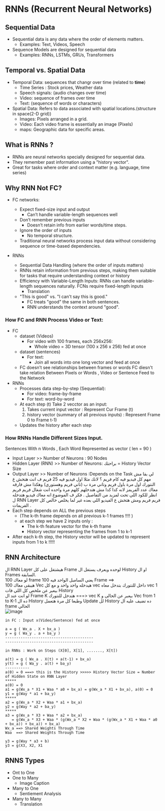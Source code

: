 # RNNs (Recurrent Neural Networks)

## Sequential Data
- Sequential data is any data where the order of elements matters.
  - Examples: Text, Videos, Speech   
- Sequence Models are designed for sequential data
  - Examples: RNNs, LSTMs, GRUs, Transformers

## Temporal vs. Spatial Data
- Temporal Data: sequences that changr over time (related to **time**)
  - Time Series : Stock prices, Weather data
  - Speech signals: (audio changes over time)
  - Video: sequence of frames over time
  - Text:  (sequence of words or characters)
- Spatial Data: Refers to data associated with spatial locations.(structure in space(2-D grid))
  - Images: Pixels arranged in a grid.
  - Video: Each video frame is essentially an image (Pixels)
  - maps: Geographic data for specific areas.

## What is RNNs ? 
- RNNs are neural networks specially designed for sequential data.
- They remember past information using a "history vector".
- Great for tasks where order and context matter (e.g. language, time series)

## Why RNN Not FC?
- FC networks:
  - Expect fixed-size input and output
    - Can’t handle variable-length sequences well 
  - Don’t remember previous inputs
    - Doesn’t retain info from earlier words/time steps. 
  - Ignore the order of inputs
    - No temporal structure. 
  - Traditional neural networks process input data without considering sequence or time-based dependencies.

- RNNs
  - Sequential Data Handling (where the order of inputs matters)
  - RNNs retain information from previous steps, making them suitable for tasks that require understanding context or history
  - Efficiency with Variable-Length Inputs: RNNs can handle variable-length sequences naturally. FCNs require fixed-length inputs
    - Translation  
  - "This is good" vs. "I can't say this is good."
    - FC treats "good" the same in both sentences.
    - RNN understands the context around "good".  

### How FC and RNN Process Video or Text:

- FC
  - dataset (Videos)
    - For video with 100 frames, each 256x256:
      - Whole video = 3D tensor (100 x 256 x 256) fed at once 
  - dataset (sentences)
    - For text:
      - Join all words into one long vector and feed at once
  - FC doesn’t see relationships between frames or words
FC diesn't take relation Between Pixels or Words , Video or Sentence Feed to the Network 
- RNNs
  - Processes data step-by-step (Sequential):
    - For video: frame-by-frame
    - For text: word-by-word
  - At each step (t) Take 2 vecctor as an input:
     1. Takes current input vector : Represent Cur Frame (t) 
     2. history vector (summary of all previous inputs) : Represent Frame 0 to Frame t-1)
  - Updates the history after each step 

### How RNNs Handle Different Sizes Input.
Sentences With n Words , Each Word Represented as vector ( len = 90 )
- Input Layer >> Number of Neurons : 90 Nodes
- Hidden Layer (RNN) >> Number of Neurons:  براحتك = History Vector Size
- Output Layer >> Number of Neurons :Depends on the Task
لي بقا مش مهم كل فيديو فيه كام فريم ؟ لانك مثلا اول فيديو فيه 25 فريم ف انت هتخش ع النتورك اول مرة باول فريم وتاني مرة ب (تاني فريم وهستوري) وهكذا مش فارقه معاك عدد الفريمز لانه كدا كدا مش هتدخلهم كلهم مرة واحده انت شغال فريم فريم انظر للكود اللي تحت لمزيد من التفاصيل .
فكر ف الموضوع انه معاك فيديو هتدخله ل RNN Layer فريم فريم ومش هتخش ع الفيديو اللي بعده غير لما يخلص خالص كل الفريمات .
- Each step depends on ALL the previous steps
  - (The k-th frame depends on all previous k-1 frames !!!! )
  - at each step we have 2 inputs only :
    - The k-th feature vector for the k-th frame
    - History vector representing the frames from 1 to k-1
- After each k-th step, the History vector will be updated to represent inputs from 1 to k !!!!!



## RNN Architecture

ال RNN Layer هيشتغل على كل Frame لوحده ويعرف يستغل ال History او ال Frames السابقة.   
لو معاك 100 frame  يعني السامبل الواحد فيه 100 Frame ==>   
هيبقى معاك 100 Vec هيدخله واحد واحد و مع كل vec داخل للنتورك بتدخل معاه vec 1 بيعبر عن ملخص كل اللي فات History      
لو انت عند ال Frame K هتدخل للنتورك ===> vec K بيعبر عن الحالى و Vec from 1 to K-1 ده ال History وطبعا كل مرة هتعمل Update لل History ده تضيف عليه ال frame  الحالي   
![image](https://github.com/user-attachments/assets/6af25a3e-68de-4f79-b16e-a7a3f9fa0db8)

```
in FC : Input x(Video/Sentence) fed at once 

a = g ( Wx_a . X + bx_a )
y = g ( Wa_y . a + ba_y )
----------------------------------------
----------------------------------------

in RNNs : Work on Steps (X[0], X[1], ......., X[t])    

a(t) = g ( Wx_a . X(t) + a(t-1) + bx_a)
y(t) = g ( Wa_y . a(t) + ba_y)
-----------
a(0) = 0 ===> this is the History >>>>> History Vector Size = Number of Hidden State on RNN Layer
*****
a(0) = 0
a1 = g(Wx_a * X1 + Waa * a0 + bx_a) = g(Wx_a * X1 + bx_a), a(0) = 0 
y1 = g(Way * a1 + ba_y)
*****
a2 = g(Wx_a * X2 + Waa * a1 + bx_a)
y2 = g(Way * a2 + ba_y)
*****
a3 = g(Wx_a * X3 + Waa * a2 + bx_a)
   = g(Wx_a * X3 + Waa * (g(Wx_a * X2 + Waa * (g(Wx_a * X1 + Waa * a0 + bx_a)) + bx_a)) + bx_a)
Wx_a ==> Shared Weights Through Time
Waa  ==> Shared Weights Through Time

y3 = g(Way * a3 + b)
y3 = g(X3, X2, X1

```


## RNNS Types
- Ont to One 
- One to Many
  - Image Caption   
- Many to One
  - Sentiement Analysis 
- Many to Many
  - Translation 






